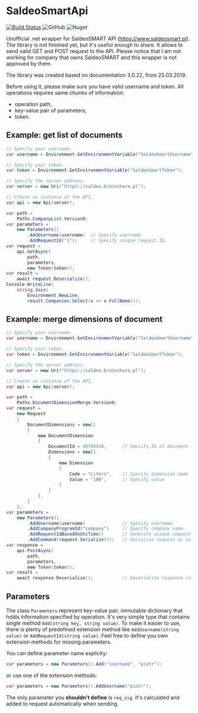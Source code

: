# SaldeoSmartApi

[![Build Status](https://dev.azure.com/piotrcieslik/public/_apis/build/status/piotr-cieslik.Piotr.SaldeoSmartApi?branchName=master)](https://dev.azure.com/piotrcieslik/public/_build/latest?definitionId=2&branchName=master)
![GitHub](https://img.shields.io/github/license/piotr-cieslik/Piotr.SaldeoSmartApi)
![Nuget](https://img.shields.io/nuget/dt/Piotr.SaldeoSmartApi)

Unofficial .net wrapper for SaldeoSMART API (https://www.saldeosmart.pl). The library is not finished yet, but it's useful enough to share. It allows to send valid GET and POST request to the API. Please notice that I am not working for company that owns SaldeoSMART and this wrapper is not approved by them.

The library was created based on documentation 3.0.22, from 25.03.2019.

Before using it, please make sure you have valid username and token. All operations requires same chunks of information:
- operation path,
- key-value pair of parameters,
- token.

## Example: get list of documents
``` csharp
// Specify your username.
var username = Environment.GetEnvironmentVariable("SaldeoSmartUsername");

// Specify your token.
var token = Environment.GetEnvironmentVariable("SaldeoSmartToken");

// Specify the server address.
var server = new Uri("https://saldeo.brainshare.pl");

// Create an instance of the API.
var api = new Api(server);

var path =
	Paths.CompanyList.Version0;
var parameters =
    new Parameters()
        .AddUsername(username)  // Specify username.
        .AddRequestId("1");     // Specify unique request ID.        
var request =
    api.GetAsync(
        path,
        parameters,
        new Token(token));
var result =
    await request.Deserialize();
Console.WriteLine(
    string.Join(
        Environment.NewLine,
        result.Companies.Select(x => x.FullName)));
```

## Example: merge dimensions of document
``` csharp
// Specify your username.
var username = Environment.GetEnvironmentVariable("SaldeoSmartUsername");

// Specify your token.
var token = Environment.GetEnvironmentVariable("SaldeoSmartToken");

// Specify the server address.
var server = new Uri("https://saldeo.brainshare.pl");

// Create an instance of the API.
var api = new Api(server);

var path =
    Paths.DocumentDimensionMerge.Version0;
var request =
    new Request
    {
        DocumentDimensions = new[]
        {
            new DocumentDimension
            {
                DocumentId = 40799538,      // Specify ID of document
                Dimensions = new[]
                {
                    new Dimension
                    {
                        Code = "Liters",    // Specify dimension name
                        Value = "100",      // Specify value
                    }
                }
            },
        }
    };
var parameters =
    new Parameters()
        .AddUsername(username)              // Specify username.
        .AddCompanyProgramId("company")     // Specify company name.
        .AddRequestIdBasedOnUtcTime()       // Generate unique request ID.
        .AddCommand(request.Serialize());   // Serialize request as valid XML
var response =
    api.PostAsync(
        path,
        parameters,
        new Token(token));
var result =
    await response.Deserialize();           // Deserialize response into Response type.
```

## Parameters
The class `Parameters` represent key-value pair, immutable dictionary that holds information specified by operation. It's very simple type that contains single method `Add(string key, string value)`. To make it easier to use, there is plenty of predefined extension method like `AddUsername(string value)` or `AddRequestId(string value)`. Feel free to define you own extension methods for missing parameters.

You can define parameter name explicity:
``` csharp
var parameters = new Parameters().Add("username", "piotr");
```

or use one of the extension methods:
``` csharp
var parameters = new Parameters().AddUsername("piotr");
```

The only parameter you **shouldn't define** is `req_sig`. It's calculated and added to request automatically when sending. 
